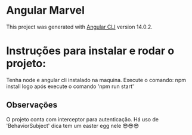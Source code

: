 # Angular Marvel

This project was generated with [Angular CLI](https://github.com/angular/angular-cli) version 14.0.2.

# Instruções para instalar e rodar o projeto:

Tenha node e angular cli instalado na maquina.
Execute o comando: npm install logo após execute o comando 'npm run start'

## Observações

O projeto conta com interceptor para autenticação.
Há uso de 'BehaviorSubject' dica tem um easter egg nele 
😎😎😎
